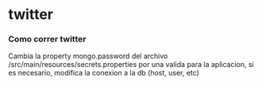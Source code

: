 # twitter


### Como correr twitter
Cambia la property mongo.password del archivo /src/main/resources/secrets.properties por una valida para la aplicacion, si es necesario, modifica la conexion a la db (host, user, etc)
